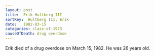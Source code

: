 ```yaml
---
layout: post
title:  Erik Hultberg III
sortKey:  Hultberg III, Erik
date:   1982-03-15
categories: class-of-1973
causeOfDeath: drug overdose
---
```

Erik died of a drug overdose on March 15, 1982.  He was 26 years old.
